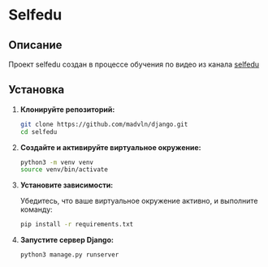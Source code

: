 # Selfedu 
  
## Описание 
  
Проект selfedu создан в процессе обучения по видео из канала [selfedu](https://youtu.be/oBU83uojltE?si=c8E9WdSOK2VPuSnN) 
  
## Установка 
  
1. **Клонируйте репозиторий:** 
  
    ```bash 
    git clone https://github.com/madvln/django.git 
    cd selfedu 
    ```
  
2. **Создайте и активируйте виртуальное окружение:** 
  
    ```bash 
    python3 -m venv venv 
    source venv/bin/activate
    ``` 
  
3. **Установите зависимости:** 
  
    Убедитесь, что ваше виртуальное окружение активно, и выполните команду: 
  
    ```bash 
    pip install -r requirements.txt 
    ```
  
4. **Запустите сервер Django:** 
  
    ```bash 
    python3 manage.py runserver
    ```